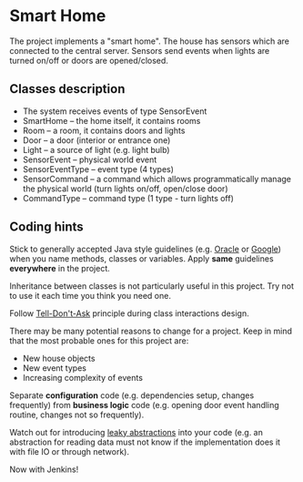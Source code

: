 # Smart Home

The project implements a "smart home". The house has sensors which are connected to the central server. Sensors send 
events when lights are turned on/off or doors are opened/closed.

## Classes description

- The system receives events of type SensorEvent
- SmartHome – the home itself, it contains rooms
- Room – a room, it contains doors and lights
- Door – a door (interior or entrance one)
- Light – a source of light (e.g. light bulb)
- SensorEvent – physical world event
- SensorEventType – event type (4 types)
- SensorCommand – a command which allows programmatically manage the physical world
(turn lights on/off, open/close door)
- CommandType – command type (1 type - turn lights off)

## Coding hints

Stick to generally accepted Java style guidelines (e.g. [Oracle](https://www.oracle.com/technetwork/java/codeconventions-135099.html)
or [Google](https://google.github.io/styleguide/javaguide.html)) when you name methods, classes or variables. Apply 
__same__ guidelines __everywhere__ in the project.

Inheritance between classes is not particularly useful in this project. Try not to use it each time you think you need 
one.

Follow [Tell-Don't-Ask](https://martinfowler.com/bliki/TellDontAsk.html) principle during class interactions design.

There may be many potential reasons to change for a project. Keep in mind that the most probable ones for this project are:

- New house objects
- New event types
- Increasing complexity of events

Separate __configuration__ code (e.g. dependencies setup, changes frequently) from __business logic__ code (e.g. opening 
door event handling routine, changes not so frequently).

Watch out for introducing [leaky abstractions](https://en.wikipedia.org/wiki/Leaky_abstraction) into your code (e.g. 
an abstraction for reading data must not know if the implementation does it with file IO or through network).

Now with Jenkins! 

